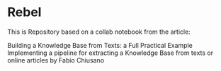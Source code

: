 # Rebel
This is Repository based on a collab notebook from the article: 

Building a Knowledge Base from Texts: a Full Practical Example
Implementing a pipeline for extracting a Knowledge Base from texts or online articles
by Fabio Chiusano
